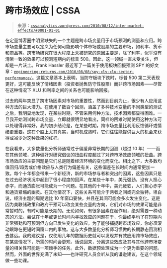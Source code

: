 <!--yml

分类：未分类

日期：2024-05-12 18:19:40

-->

# 跨市场效应 | CSSA

> 来源：[`cssanalytics.wordpress.com/2010/08/12/inter-market-effects/#0001-01-01`](https://cssanalytics.wordpress.com/2010/08/12/inter-market-effects/#0001-01-01)

在定量博客圈中明显缺失的一个主题是跨市场变量用于市场预测的测量和应用。跨市场变量主要可以定义为任何可能影响个体市场或股票的主要市场，如利率、货币和商品等。跨市场研究在很大程度上未被研究的原因主要是，除了利率，似乎没有清晰一致的效果可以预测短期内的标普 500。因此，这一领域一直未受关注，但却是一片沃土。Frank Hassler 最近写了一篇关于使用板块回报预测 SPY 的好文章：[`engineering-returns.com/2010/08/08/spy-xlv-xlu-sector-performance/`](http://engineering-returns.com/2010/08/08/spy-xlv-xlu-sector-performance/)。这篇文章基本上表明，当防守板块下跌时，标普 500 第二天表现更好，这可能反映了情绪因素（投资者抛售防守性股票）而非跨市场因素——尽管在这种情况下 XLU 和利率之间的关系也可能影响回报。

过去的两年突显了跨市场因素对市场的重要性，然而到目前为止，很少有人应用这种方法的巨大潜力。在使用了数百个回测，涵盖了多种技术变量的不同类型的测试之后，我明显地发现，在某些时期，不管采用何种方法，技术因素都显得困难。一旦我开始测试跨市场变量，立即就很明显地看出，同样的困难时期使用这种方法可以处理得非常好。我的初步结论是，在某些时期，跨市场变量比利用反馈循环或情绪更重要。这在个股上尤其真实，当时机成熟时，它们往往能提供巨大的机会来获得或减少对这种效果的杠杆。

在我看来，大多数量化分析师通常过于偏爱非常长期的回测（超过 10 年）——而在其他领域，这种偏好对研究倡议的扭曲程度超过了对跨市场效应领域的扭曲。跨市场效应的主要问题是它们总是随着经济环境的变化而变化。相比之下，大多数均值回归/趋势或价格效应与人类行为偏差有关，这些偏差在长时间内通常更加一致。每个十年都会带来一个新经济，新的市场参与者和突出的因素，这些因素只是在过去经济状况中起到了很小程度的回声。在某些十年中，美元强劲，没有人担心赤字，而通货膨胀可能成为一个问题。在其他的十年中，美元疲软，人们担心赤字和通货紧缩的幽灵。在其他情况下，这些关系可能介于两者之间或完全独特。坦白说，经济主题的周期远比 10 年窗口要快，并且在其间可能会多次发生变化。这是因为美联储政策和政府干预可以改变某些变量的方向，它们对市场的效果可能是非常暂时的，有时可能是长期的。无论如何，有很多因素在起作用，绝对需要一种动态的方法。尝试在十年或更长时间内寻找效应的问题在于，你最终平均了在短期内非常强劲和可预测但方向已发生变化的效应。为了能够捕捉跨市场效应，你必须滚动跟踪在更短时间窗口内的事物。这与大多数量化分析师习惯做的长期静态回测相去甚远。我的建议是，仅使用几年的数据历史就可以发现并有效应用跨市场效应，在某些情况下，所需的时间会更短。话说回来，分离这些效应及其与其他跨市场变量的相关性可能是一项棘手的任务。此外，数据预处理成为一个更为重要的问题。然而，外面的世界充满了未知——也许研究人员会听从我的谦逊建议，在这个领域做一些功课。
